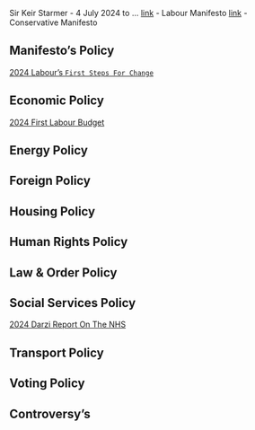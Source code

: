 Sir Keir Starmer - 4 July 2024 to ...
[link](https://labour.org.uk/wp-content/uploads/2024/06/Labour-Party-manifesto-2024.pdf) - Labour Manifesto
[link](https://public.conservatives.com/static/documents/GE2024/Conservative-Manifesto-GE2024.pdf) - Conservative Manifesto
## Manifesto’s Policy
[2024 Labour’s `First Steps For Change`](2024%20Labour’s%20`First%20Steps%20For%20Change`)  
## Economic Policy
[2024 First Labour Budget](2024%20First%20Labour%20Budget)  
## Energy Policy

## Foreign Policy

## Housing Policy

## Human Rights Policy

## Law & Order Policy

## Social Services Policy
[2024 Darzi Report On The NHS](2024%20Darzi%20Report%20On%20The%20NHS)  
## Transport Policy

## Voting Policy

## Controversy’s
